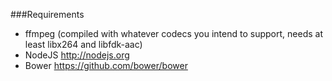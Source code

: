 ###Requirements

 - ffmpeg (compiled with whatever codecs you intend to support, needs at least libx264 and libfdk-aac)
 - NodeJS http://nodejs.org
 - Bower https://github.com/bower/bower
